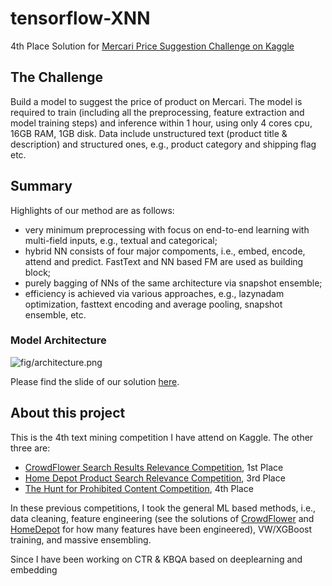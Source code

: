 # tensorflow-XNN

4th Place Solution for [Mercari Price Suggestion Challenge on Kaggle](https://www.kaggle.com/c/mercari-price-suggestion-challenge)

## The Challenge
Build a model to suggest the price of product on Mercari. The model is required to train (including all the preprocessing, feature extraction and model training steps) and inference within 1 hour, using only 4 cores cpu, 16GB RAM, 1GB disk. Data include unstructured text (product title & description) and structured ones, e.g., product category and shipping flag etc.

## Summary
Highlights of our method are as follows:

* very minimum preprocessing with focus on end-to-end learning with multi-field inputs, e.g., textual and categorical;
* hybrid NN consists of four major compoments, i.e., embed, encode, attend and predict. FastText and NN based FM are used as building block;
* purely bagging of NNs of the same architecture via snapshot ensemble;
* efficiency is achieved via various approaches, e.g., lazynadam optimization, fasttext encoding and average pooling, snapshot ensemble, etc.

### Model Architecture
![fig/architecture.png](fig/architecture.png)

Please find the slide of our solution [here](./doc/Mercari_Price_Suggesion_Competition_ChenglongChen_4th_Place.pdf).

## About this project
This is the 4th text mining competition I have attend on Kaggle. The other three are:

* [CrowdFlower Search Results Relevance Competition](https://www.kaggle.com/c/crowdflower-search-relevance), 1st Place
* [Home Depot Product Search Relevance Competition](https://www.kaggle.com/c/home-depot-product-search-relevance), 3rd Place
* [The Hunt for Prohibited Content Competition](http://www.kaggle.com/c/avito-prohibited-content), 4th Place

In these previous competitions, I took the general ML based methods, i.e., data cleaning, feature engineering (see the solutions of [CrowdFlower](https://github.com/ChenglongChen/Kaggle_CrowdFlower) and [HomeDepot](https://github.com/ChenglongChen/Kaggle_HomeDepot) for how many features have been engineered), VW/XGBoost training, and massive ensembling. 

Since I have been working on CTR & KBQA based on deeplearning and embedding 